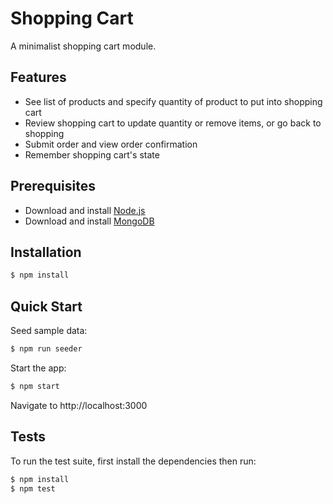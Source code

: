 # Shopping Cart

A minimalist shopping cart module.

## Features
* See list of products and specify quantity of product to put into shopping cart
* Review shopping cart to update quantity or remove items, or go back to shopping
* Submit order and view order confirmation
* Remember shopping cart's state

## Prerequisites

* Download and install [Node.js](https://nodejs.org/)
* Download and install [MongoDB](https://www.mongodb.com)

## Installation

```sh
$ npm install
```

## Quick Start

Seed sample data:

```sh
$ npm run seeder
```

Start the app:

```sh
$ npm start
```

Navigate to http://localhost:3000

## Tests

To run the test suite, first install the dependencies then run:

```sh
$ npm install
$ npm test
```

